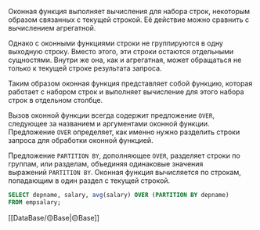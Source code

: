 Оконная функция выполняет вычисления для набора строк, некоторым образом связанных с текущей строкой. Её действие можно сравнить с вычислением агрегатной.

Однако с оконными функциями строки не группируются в одну выходную строку. Вместо этого, эти строки остаются отдельными сущностями. Внутри же она, как и агрегатная, может обращаться не только к текущей строке результата запроса.

Таким образом оконная функция представляет собой функцию, которая работает с  набором строк и выполняет вычисление для этого набора строк в отдельном столбце.

Вызов оконной функции всегда содержит предложение `OVER`, следующее за названием и аргументами оконной функции. Предложение `OVER` определяет, как именно нужно разделить строки запроса для обработки оконной функцией. 

Предложение `PARTITION BY`, дополняющее `OVER`, разделяет строки по группам, или разделам, объединяя одинаковые значения выражений `PARTITION BY`. Оконная функция вычисляется по строкам, попадающим в один раздел с текущей строкой.

```sql
SELECT depname, salary, avg(salary) OVER (PARTITION BY depname)
FROM empsalary;
```

[[DataBase/🟡Base|🟡Base]]